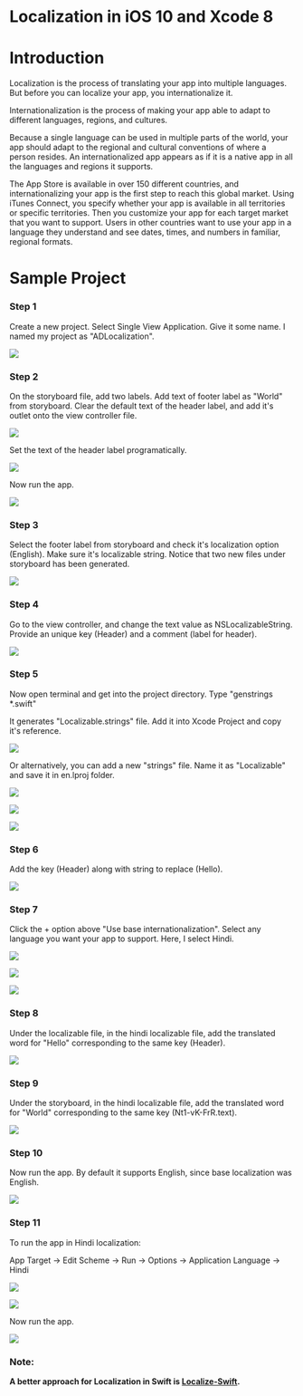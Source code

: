 # Localization in iOS 10 and Xcode 8

# Introduction

Localization is the process of translating your app into multiple languages. But before you can localize your app, you internationalize it.

Internationalization is the process of making your app able to adapt to different languages, regions, and cultures.

Because a single language can be used in multiple parts of the world, your app should adapt to the regional and cultural conventions of where a person resides. An internationalized app appears as if it is a native app in all the languages and regions it supports.

The App Store is available in over 150 different countries, and internationalizing your app is the first step to reach this global market. Using iTunes Connect, you specify whether your app is available in all territories or specific territories. Then you customize your app for each target market that you want to support. Users in other countries want to use your app in a language they understand and see dates, times, and numbers in familiar, regional formats.

# Sample Project

### Step 1

Create a new project. Select Single View Application. Give it some name. I named my project as "ADLocalization".

![](1.png)

### Step 2

On the storyboard file, add two labels. Add text of footer label as "World" from storyboard. Clear the default text of the header label, and add it's outlet onto the view controller file.

![](4.png)

Set the text of the header label programatically.

![](5.png)

Now run the app.

![](6.png)

### Step 3

Select the footer label from storyboard and check it's localization option (English). Make sure it's localizable string. Notice that two new files under storyboard has been generated.

![](7.png)

### Step 4

Go to the view controller, and change the text value as NSLocalizableString. Provide an unique key (Header) and a comment (label for header).

![](8.png)

### Step 5

Now open terminal and get into the project directory. Type "genstrings *.swift"

It generates "Localizable.strings" file. Add it into Xcode Project and copy it's reference.

![](2.png)

Or alternatively, you can add a new "strings" file. Name it as "Localizable" and save it in en.lproj folder.

![](10.png)

![](11.png)

![](12.png)

### Step 6

Add the key (Header) along with string to replace (Hello).

![](13.png)

### Step 7

Click the + option above "Use base internationalization". Select any language you want your app to support. Here, I select Hindi.

![](3.png)

![](14.png)

![](15.png)

### Step 8

Under the localizable file, in the hindi localizable file, add the translated word for "Hello" corresponding to the same key (Header).

![](16.png)

### Step 9

Under the storyboard, in the hindi localizable file, add the translated word for "World" corresponding to the same key (Nt1-vK-FrR.text).

![](17.png)

### Step 10

Now run the app. By default it supports English, since base localization was English.

![](6.png)

### Step 11

To run the app in Hindi localization:

App Target -> Edit Scheme -> Run -> Options -> Application Language -> Hindi

![](18.png)

![](19.png)

Now run the app.

![](20.png)

### Note:

**A better approach for Localization in Swift is [Localize-Swift](https://github.com/marmelroy/Localize-Swift).**